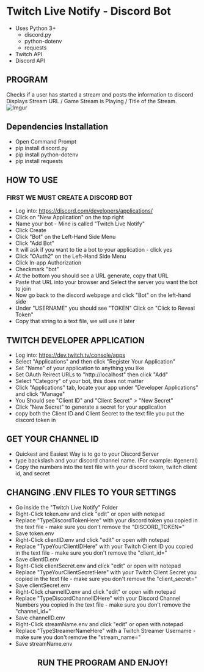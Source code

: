 # Twitch Live Notify - Discord Bot
* Uses Python 3+ 
    * discord.py 
    * python-dotenv
    * requests
* Twitch API 
* Discord API

## PROGRAM
Checks if a user has started a stream and posts the information to discord <br />
Displays Stream URL / Game Stream is Playing / Title of the Stream.
![Imgur](https://imgur.com/Hl9nETw.jpg)

## Dependencies Installation
* Open Command Prompt
* pip install discord.py
* pip install python-dotenv
* pip install requests

## HOW TO USE
### FIRST WE MUST CREATE A DISCORD BOT
* Log into: https://discord.com/developers/applications/
* Click on "New Application" on the top right
* Name your bot - Mine is called "Twitch Live Notify"
* Click Create
* Click "Bot" on the Left-Hand Side Menu
* Click "Add Bot"
* It will ask if you want to tie a bot to your application - click yes
* Click "OAuth2" on the Left-Hand Side Menu
* Click In-app Authorization
* Checkmark "bot"
* At the bottom you should see a URL generate, copy that URL
* Paste that URL into your browser and Select the server you want the bot to join
* Now go back to the discord webpage and click "Bot" on the left-hand side
* Under "USERNAME" you should see "TOKEN" Click on "Click to Reveal Token"
* Copy that string to a text file, we will use it later

## TWITCH DEVELOPER APPLICATION
* Log into: https://dev.twitch.tv/console/apps
* Select "Applications" and then click "Register Your Application"
* Set "Name" of your application to anything you like
* Set OAuth Reirect URLs to "http://localhost" then click "Add"
* Select "Category" of your bot, this does not matter
* Click "Applications" tab, locate your app under "Developer Applications" and click "Manage"
* You Should see "Client ID" and "Client Secret" > "New Secret"
* Click "New Secret" to generate a secret for your application
* copy both the Client ID and Client Secret to the text file you put the discord token in

## GET YOUR CHANNEL ID
* Quickest and Easiest Way is to go to your Discord Server
* type backslash and your discord channel name. (For example: \#general)
* Copy the numbers into the text file with your discord token, twitch client id, and secret

## CHANGING .ENV FILES TO YOUR SETTINGS
* Go inside the "Twitch Live Notify" Folder
* Right-Click token.env and click "edit" or open with notepad
* Replace "TypeDiscordTokenHere" with your discord token you copied in the text file - make sure you don't remove the "DISCORD_TOKEN="
* Save token.env
* Right-Click clientID.env and click "edit" or open with notepad
* Replace "TypeYourClientIDHere" with your Twitch Client ID you copied in the text file - make sure you don't remove the "client_id="
* Save clientID.env
* Right-Click clientSecret.env and click "edit" or open with notepad
* Replace "TypeYourClientSecretHere" with your Twitch Client Secret you copied in the text file - make sure you don't remove the "client_secret="
* Save clientSecret.env
* Right-Click channelID.env and click "edit" or open with notepad
* Replace "TypeDiscordChannelIDHere" with your Discord Channel Numbers you copied in the text file - make sure you don't remove the "channel_id="
* Save channelID.env
* Right-Click streamName.env and click "edit" or open with notepad
* Replace "TypeStreamerNameHere" with a Twitch Streamer Username - make sure you don't remove the "stream_name="
* Save streamName.env


<center> <h2>RUN THE PROGRAM AND ENJOY!</h2> </center>


